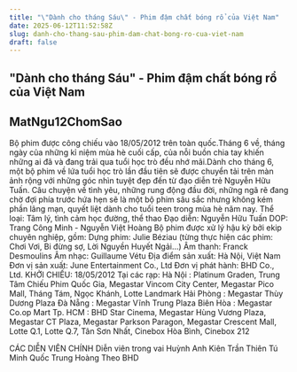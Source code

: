 ```yaml
---
title: "\"Dành cho tháng Sáu\" - Phim đậm chất bóng rổ của Việt Nam"
date: 2025-06-12T11:52:58Z
slug: danh-cho-thang-sau-phim-dam-chat-bong-ro-cua-viet-nam
draft: false
---
```


## "Dành cho tháng Sáu" - Phim đậm chất bóng rổ của Việt Nam

## MatNgu12ChomSao

Bộ phim được công chiếu vào 18/05/2012 trên toàn quốc.Tháng 6 về, tháng ngày của những kỉ niệm mùa hè cuối cấp, của nỗi buồn chia tay khiến những ai đã và đang trải qua tuổi học trò đều nhớ mãi.Dành cho tháng 6, một bộ phim về lứa tuổi học trò lần đầu tiên sẽ được chuyển tải trên màn ảnh rộng với những góc nhìn tuyệt đẹp đến từ đạo diễn trẻ Nguyễn Hữu Tuấn. Câu chuyện về tình yêu, những rung động đầu đời, những ngã rẽ đang chờ đợi phía trước hứa hẹn sẽ là một bộ phim sâu sắc nhưng không kém phần lãng mạn, quyết liệt dành cho tuổi teen trong mùa hè năm nay.
Thể loại: Tâm lý, tình cảm học đường, thể thao
Đạo diễn: Nguyễn Hữu Tuấn
DOP: Trang Công Minh - Nguyễn Việt Hoàng
Bộ phim được xử lý hậu kỳ bởi ekip chuyên nghiệp, gồm:
Dựng phim: Julie Béziau (từng thực hiện các phim: Chơi Vơi, Bi đừng sợ, Lời Nguyền Huyết Ngải…)
Âm thanh: Franck Desmoulins 
Âm nhạc: Guillaume Vétu
Địa điểm sản xuất: Hà Nội, Việt Nam
Đơn vị sản xuất: June Entertainment Co., Ltd
Đơn vị phát hành: BHD Co., Ltd.
KHỞI CHIẾU: 18/05/2012
Tại các rạp:
Hà Nội : Platinum Graden, Trung Tâm Chiếu Phim Quốc Gia, Megastar Vincom City Center, Megastar Pico Mall, Tháng Tám, Ngọc Khánh, Lotte Landmark
Hải Phòng : Megastar Thùy Dương Plaza
Đà Nẵng : Megastar Vĩnh Trung Plaza
Biên Hòa : Megastar Co.op Mart
Tp. HCM : BHD Star Cinema, Megastar Hùng Vương Plaza, Megastar CT Plaza, Megastar Parkson Paragon, Megastar Crescent Mall, Lotte Q.1, Lotte Q.7, Tân Sơn Nhất, Cinebox Hòa Bình, Cinebox 212
 
CÁC DIỄN VIÊN CHÍNH
Diễn viên trong vai
Huỳnh Anh Kiên
Trần Thiên Tú Minh
Quốc Trung Hoàng Theo BHD